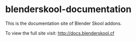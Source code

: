 # blenderskool-documentation
This is the documentation site of Blender Skool addons.

To view the full site visit: http://docs.blenderskool.cf

